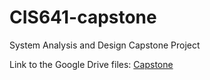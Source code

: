 # CIS641-capstone
System Analysis and Design Capstone Project

Link to the Google Drive files: [Capstone](https://drive.google.com/open?id=0B65gtgPPFW8gZGU5NmFGTjhLY0E)
